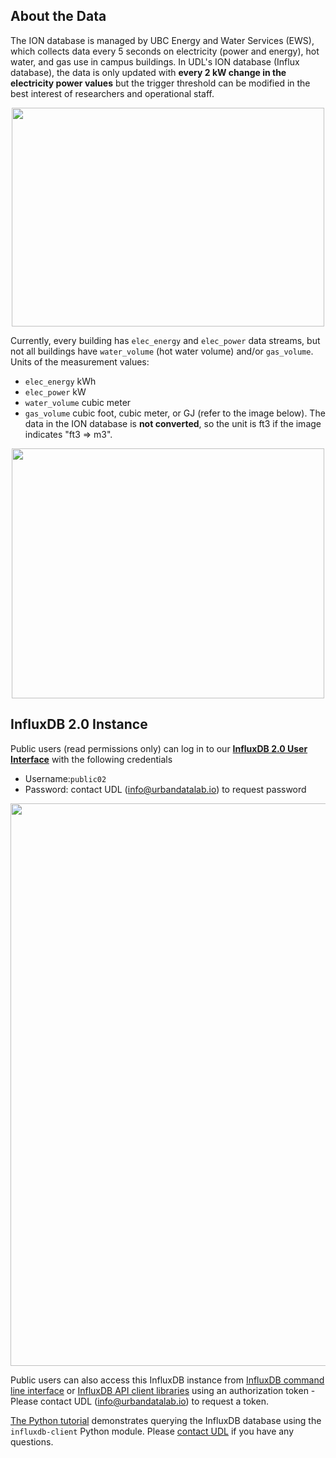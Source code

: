 ## About the Data

The ION database is managed by UBC Energy and Water Services (EWS), which collects data every 5 seconds on electricity (power and energy), hot water, and gas use in campus buildings. In UDL's ION database (Influx database), the data is only updated with **every 2 kW change in the electricity power values** but the trigger threshold can be modified in the best interest of researchers and operational staff.

<p align="center">
  <img width="500" height="350" src="https://github.com/UBC-UrbanDataLab/ION_data/blob/master/images/ION_structure.png">
</p>

Currently, every building has `elec_energy` and `elec_power` data streams, but not all buildings have `water_volume` (hot water volume) and/or `gas_volume`. Units of the measurement values: 
- `elec_energy` kWh
- `elec_power` kW
- `water_volume` cubic meter
- `gas_volume` cubic foot, cubic meter, or GJ (refer to the image below). The data in the ION database is **not converted**, so the unit is ft3 if the image indicates "ft3 => m3".

<p align="center">
  <img width="500" height="400" src="https://github.com/UBC-UrbanDataLab/ION_data/blob/master/images/Gas_unit.png">
</p>

## InfluxDB 2.0 Instance
Public users (read permissions only) can log in to our [**InfluxDB 2.0 User Interface**](http://206.12.92.81:8086/) with the following credentials
- Username:`public02`
- Password: contact UDL (info@urbandatalab.io) to request password

<p align="center">
  <img width="900" src="https://github.com/UBC-UrbanDataLab/ION_data/blob/master/images/ION_UI_Example.JPG">
</p>

Public users can also access this InfluxDB instance from [InfluxDB command line interface](https://docs.influxdata.com/influxdb/v2.0/) or [InfluxDB API client libraries](https://docs.influxdata.com/influxdb/v2.0/tools/client-libraries/) using an authorization token - Please contact UDL (info@urbandatalab.io) to request a token.

[The Python tutorial](https://github.com/UBC-UrbanDataLab/ION_data/blob/master/ION%20InfluxDB%202.0%20Tutorial.ipynb) demonstrates querying the InfluxDB database using the `influxdb-client` Python module. Please [contact UDL](https://urbandatalab.io/) if you have any questions.

